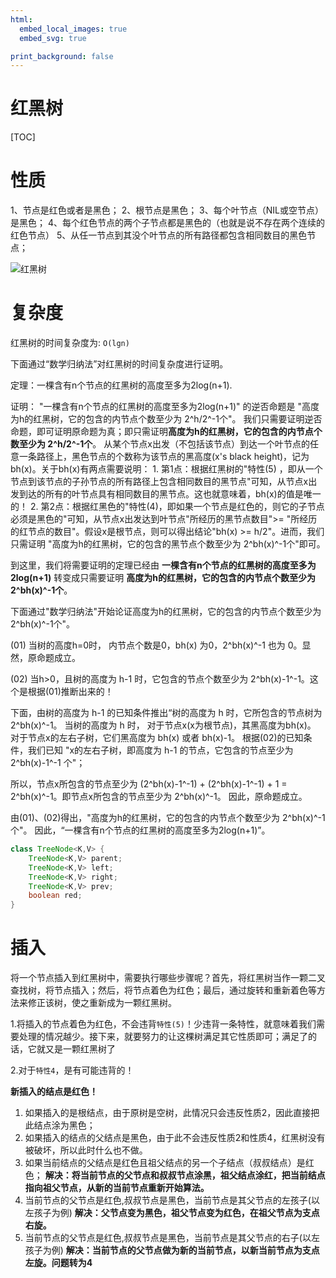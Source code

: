 ```yaml
---
html:
  embed_local_images: true
  embed_svg: true

print_background: false
--- 
```



# 红黑树

[TOC]

# 性质
 1、节点是红色或者是黑色；
 2、根节点是黑色；
 3、每个叶节点（NIL或空节点）是黑色；
 4、每个红色节点的两个子节点都是黑色的（也就是说不存在两个连续的红色节点）
 5、从任一节点到其没个叶节点的所有路径都包含相同数目的黑色节点；

![红黑树](https://images0.cnblogs.com/i/497634/201403/251730074203156.jpg)

# 复杂度

红黑树的时间复杂度为: `O(lgn)`

下面通过“数学归纳法”对红黑树的时间复杂度进行证明。

定理：一棵含有n个节点的红黑树的高度至多为2log(n+1).

证明：
    "一棵含有n个节点的红黑树的高度至多为2log(n+1)" 的逆否命题是 "高度为h的红黑树，它的包含的内节点个数至少为 2^h/2^-1个"。
    我们只需要证明逆否命题，即可证明原命题为真；即只需证明**高度为h的红黑树，它的包含的内节点个数至少为 2^h/2^-1个**。
    从某个节点x出发（不包括该节点）到达一个叶节点的任意一条路径上，黑色节点的个数称为该节点的黑高度(x's black height)，记为bh(x)。关于bh(x)有两点需要说明：
    1. 第1点：根据红黑树的"特性(5) ，即从一个节点到该节点的子孙节点的所有路径上包含相同数目的黑节点"可知，从节点x出发到达的所有的叶节点具有相同数目的黑节点。这也就意味着，bh(x)的值是唯一的！
    2. 第2点：根据红黑色的"特性(4)，即如果一个节点是红色的，则它的子节点必须是黑色的"可知，从节点x出发达到叶节点"所经历的黑节点数目">= "所经历的红节点的数目"。假设x是根节点，则可以得出结论"bh(x) >= h/2"。进而，我们只需证明 "高度为h的红黑树，它的包含的黑节点个数至少为 2^bh(x)^-1个"即可。

到这里，我们将需要证明的定理已经由
**一棵含有n个节点的红黑树的高度至多为2log(n+1)**
转变成只需要证明
**高度为h的红黑树，它的包含的内节点个数至少为 2^bh(x)^-1个**。


下面通过"数学归纳法"开始论证高度为h的红黑树，它的包含的内节点个数至少为 2^bh(x)^-1个"。

(01) 当树的高度h=0时，
    内节点个数是0，bh(x) 为0，2^bh(x)^-1 也为 0。显然，原命题成立。

(02) 当h>0，且树的高度为 h-1 时，它包含的节点个数至少为 2^bh(x)-1^-1。这个是根据(01)推断出来的！

下面，由树的高度为 h-1 的已知条件推出“树的高度为 h 时，它所包含的节点树为 2^bh(x)^-1。
当树的高度为 h 时，
    对于节点x(x为根节点)，其黑高度为bh(x)。
    对于节点x的左右子树，它们黑高度为 bh(x) 或者 bh(x)-1。
    根据(02)的已知条件，我们已知 "x的左右子树，即高度为 h-1 的节点，它包含的节点至少为 2^bh(x)-1^-1 个"；

所以，节点x所包含的节点至少为 (2^bh(x)-1^-1) + (2^bh(x)-1^-1) + 1 = 2^bh(x)^-1。即节点x所包含的节点至少为 2^bh(x)^-1。
    因此，原命题成立。

由(01)、(02)得出，"高度为h的红黑树，它的包含的内节点个数至少为 2^bh(x)^-1个"。
    因此，“一棵含有n个节点的红黑树的高度至多为2log(n+1)”。

 ``` java
 class TreeNode<K,V> {
     TreeNode<K,V> parent;
     TreeNode<K,V> left;
     TreeNode<K,V> right;
     TreeNode<K,V> prev;
     boolean red;
 }
 ```

# 插入

 将一个节点插入到红黑树中，需要执行哪些步骤呢？首先，将红黑树当作一颗二叉查找树，将节点插入；然后，将节点着色为红色；最后，通过旋转和重新着色等方法来修正该树，使之重新成为一颗红黑树。

1.将插入的节点着色为红色，不会违背`特性(5)`！少违背一条特性，就意味着我们需要处理的情况越少。接下来，就要努力的让这棵树满足其它性质即可；满足了的话，它就又是一颗红黑树了

 2.对于`特性4`，是有可能违背的！

**新插入的结点是红色！**

1. 如果插入的是根结点，由于原树是空树，此情况只会违反性质2，因此直接把此结点涂为黑色；
2. 如果插入的结点的父结点是黑色，由于此不会违反性质2和性质4，红黑树没有被破坏，所以此时什么也不做。
3. 如果当前结点的父结点是红色且祖父结点的另一个子结点（叔叔结点）是红色；
  **解决：将当前节点的父节点和叔叔节点涂黑，祖父结点涂红，把当前结点指向祖父节点，从新的当前节点重新开始算法。**
4. 当前节点的父节点是红色,叔叔节点是黑色，当前节点是其父节点的左孩子(以左孩子为例)
  **解决：父节点变为黑色，祖父节点变为红色，在祖父节点为支点右旋。**
5. 当前节点的父节点是红色,叔叔节点是黑色，当前节点是其父节点的右子(以左孩子为例)
  **解决：当前节点的父节点做为新的当前节点，以新当前节点为支点左旋。问题转为4**

